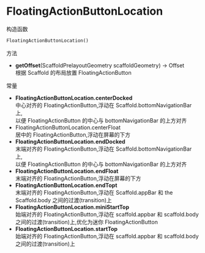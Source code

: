 # FloatingActionButtonLocation

构造函数

```dart
FloatingActionButtonLocation()
```

方法

- **getOffset**(ScaffoldPrelayoutGeometry scaffoldGeometry) → Offset<br>根据 Scaffold 的布局放置 FloatingActionButton

常量

- **FloatingActionButtonLocation.centerDocked**<br>中心对齐的 FloatingActionButton,浮动在 Scaffold.bottomNavigationBar 上,<br>以便 FloatingActionButton 的中心与 bottomNavigationBar 的上方对齐
- FloatingActionButtonLocation.centerFloat<br>居中的 FloatingActionButton,浮动在屏幕的下方  
- **FloatingActionButtonLocation.endDocked**<br>末端对齐的 FloatingActionButton,浮动在 Scaffold.bottomNavigationBar 上,<br>以便 FloatingActionButton 的中心与 bottomNavigationBar 的上方对齐
- **FloatingActionButtonLocation.endFloat**<br>末端对齐的 FloatingActionButton,浮动在屏幕的下方
- **FloatingActionButtonLocation.endTopt**<br>末端对齐的 FloatingActionButton,浮动在 Scaffold.appBar 和 the Scaffold.body 之间的过渡(transition)上
- **FloatingActionButtonLocation.miniStartTop**<br>始端对齐的 FloatingActionButton,浮动在 scaffold.appbar 和 scaffold.body 之间的过渡(transition)上,优化为迷你 FloatingActionButton
- **FloatingActionButtonLocation.startTop**<br>始端对齐的 FloatingActionButton,浮动在 scaffold.appbar 和 scaffold.body 之间的过渡(transition)上